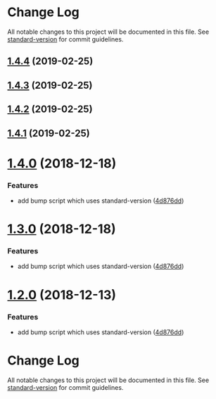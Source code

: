# Change Log

All notable changes to this project will be documented in this file. See [standard-version](https://github.com/conventional-changelog/standard-version) for commit guidelines.

<a name="1.4.4"></a>
## [1.4.4](https://git-codecommit.us-east-1.amazonaws.com/v1/repos/jsii-sample/compare/v1.4.3...v1.4.4) (2019-02-25)



<a name="1.4.3"></a>
## [1.4.3](https://git-codecommit.us-east-1.amazonaws.com/v1/repos/jsii-sample/compare/v1.4.2...v1.4.3) (2019-02-25)



<a name="1.4.2"></a>
## [1.4.2](https://git-codecommit.us-east-1.amazonaws.com/v1/repos/jsii-sample/compare/v1.4.0...v1.4.2) (2019-02-25)



<a name="1.4.1"></a>
## [1.4.1](https://git-codecommit.us-east-1.amazonaws.com/v1/repos/jsii-sample/compare/v1.4.0...v1.4.1) (2019-02-25)



<a name="1.4.0"></a>
# [1.4.0](https://git-codecommit.us-east-1.amazonaws.com/v1/repos/jsii-sample/compare/v1.1.3...v1.4.0) (2018-12-18)


### Features

* add bump script which uses standard-version ([4d876dd](https://git-codecommit.us-east-1.amazonaws.com/v1/repos/jsii-sample/commits/4d876dd))



<a name="1.3.0"></a>
# [1.3.0](https://git-codecommit.us-east-1.amazonaws.com/v1/repos/jsii-sample/compare/v1.1.3...v1.3.0) (2018-12-18)


### Features

* add bump script which uses standard-version ([4d876dd](https://git-codecommit.us-east-1.amazonaws.com/v1/repos/jsii-sample/commits/4d876dd))



<a name="1.2.0"></a>
# [1.2.0](https://git-codecommit.us-east-1.amazonaws.com/v1/repos/jsii-sample/compare/v1.1.3...v1.2.0) (2018-12-13)


### Features

* add bump script which uses standard-version ([4d876dd](https://git-codecommit.us-east-1.amazonaws.com/v1/repos/jsii-sample/commits/4d876dd))



# Change Log

All notable changes to this project will be documented in this file. See [standard-version](https://github.com/conventional-changelog/standard-version) for commit guidelines.
